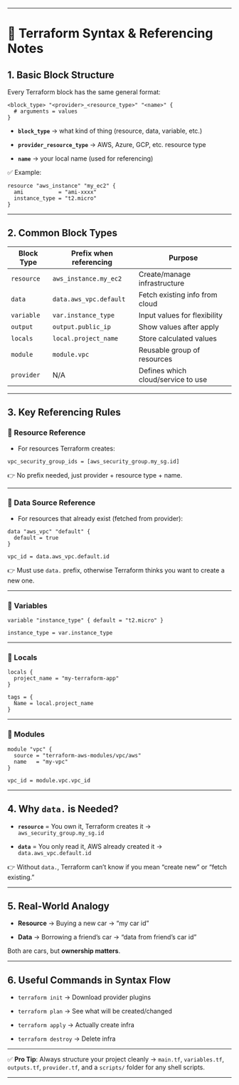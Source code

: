 

---

# 📒 Terraform Syntax & Referencing Notes

## 1. Basic Block Structure

Every Terraform block has the same general format:

```hcl
<block_type> "<provider>_<resource_type>" "<name>" {
  # arguments = values
}
```

- **`block_type`** → what kind of thing (resource, data, variable, etc.)
    
- **`provider_resource_type`** → AWS, Azure, GCP, etc. resource type
    
- **`name`** → your local name (used for referencing)
    

✅ Example:

```hcl
resource "aws_instance" "my_ec2" {
  ami           = "ami-xxxx"
  instance_type = "t2.micro"
}
```

---

## 2. Common Block Types

| Block Type | Prefix when referencing | Purpose                            |
| ---------- | ----------------------- | ---------------------------------- |
| `resource` | `aws_instance.my_ec2`   | Create/manage infrastructure       |
| `data`     | `data.aws_vpc.default`  | Fetch existing info from cloud     |
| `variable` | `var.instance_type`     | Input values for flexibility       |
| `output`   | `output.public_ip`      | Show values after apply            |
| `locals`   | `local.project_name`    | Store calculated values            |
| `module`   | `module.vpc`            | Reusable group of resources        |
| `provider` | N/A                     | Defines which cloud/service to use |

---

## 3. Key Referencing Rules

### 🔹 Resource Reference

- For resources Terraform creates:
    

```hcl
vpc_security_group_ids = [aws_security_group.my_sg.id]
```

👉 No prefix needed, just provider + resource type + name.

---

### 🔹 Data Source Reference

- For resources that already exist (fetched from provider):
    

```hcl
data "aws_vpc" "default" {
  default = true
}

vpc_id = data.aws_vpc.default.id
```

👉 Must use `data.` prefix, otherwise Terraform thinks you want to create a new one.

---

### 🔹 Variables

```hcl
variable "instance_type" { default = "t2.micro" }

instance_type = var.instance_type
```

---

### 🔹 Locals

```hcl
locals {
  project_name = "my-terraform-app"
}

tags = {
  Name = local.project_name
}
```

---

### 🔹 Modules

```hcl
module "vpc" {
  source = "terraform-aws-modules/vpc/aws"
  name   = "my-vpc"
}

vpc_id = module.vpc.vpc_id
```

---

## 4. Why `data.` is Needed?

- **`resource`** = You own it, Terraform creates it → `aws_security_group.my_sg.id`
    
- **`data`** = You only read it, AWS already created it → `data.aws_vpc.default.id`
    

👉 Without `data.`, Terraform can’t know if you mean “create new” or “fetch existing.”

---

## 5. Real-World Analogy

- **Resource** → Buying a new car → “my car id”
    
- **Data** → Borrowing a friend’s car → “data from friend’s car id”
    

Both are cars, but **ownership matters**.

---

## 6. Useful Commands in Syntax Flow

- `terraform init` → Download provider plugins
    
- `terraform plan` → See what will be created/changed
    
- `terraform apply` → Actually create infra
    
- `terraform destroy` → Delete infra
    

---

✅ **Pro Tip**: Always structure your project cleanly → `main.tf`, `variables.tf`, `outputs.tf`, `provider.tf`, and a `scripts/` folder for any shell scripts.

---
